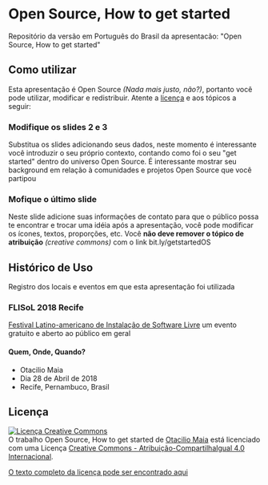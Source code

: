 # Open Source, How to get started
Repositório da versão em Português do Brasil da apresentacão: "Open Source, How to get started"

## Como utilizar
Esta apresentação é Open Source _(Nada mais justo, não?)_, portanto você pode utilizar, modificar e redistribuir. Atente a [licença](https://github.com/OtacilioN/open-source-how-to-get-started/blob/master/LICENSE) e aos tópicos a seguir:

### Modifique os slides 2 e 3
Substitua os slides adicionando seus dados, neste momento é interessante você introduzir o seu próprio contexto, contando como foi o seu "get started" dentro do universo Open Source. É interessante mostrar seu background em relação à comunidades e projetos Open Source que você partipou

### Mofique o último slide
Neste slide adicione suas informações de contato para que o público possa te encontrar e trocar uma idéia após a apresentação, você pode modificar os ícones, textos, proporções, etc. Você **não deve remover o tópico de atribuição** _(creative commons)_ com o link bit.ly/getstartedOS

## Histórico de Uso
Registro dos locais e eventos em que esta apresentação foi utilizada

### FLISoL 2018 Recife
[Festival Latino-americano de Instalação de Software Livre](https://flisol.info/FLISOL2018/Brasil/Recife) um evento gratuito e aberto ao público em geral

#### Quem, Onde, Quando?
- Otacilio Maia
- Dia 28 de Abril de 2018
- Recife, Pernambuco, Brasil

## Licença

<a rel="license" href="http://creativecommons.org/licenses/by-sa/4.0/"><img alt="Licença Creative Commons" style="border-width:0" src="https://i.creativecommons.org/l/by-sa/4.0/88x31.png" /></a><br />O trabalho <span xmlns:dct="http://purl.org/dc/terms/" href="http://purl.org/dc/dcmitype/InteractiveResource" property="dct:title" rel="dct:type">Open Source, How to get started</span> de <a xmlns:cc="http://creativecommons.org/ns#" href="https://github.com/OtacilioN/open-source-how-to-get-started" property="cc:attributionName" rel="cc:attributionURL">Otacilio Maia</a> está licenciado com uma Licença <a rel="license" href="http://creativecommons.org/licenses/by-sa/4.0/">Creative Commons - Atribuição-CompartilhaIgual 4.0 Internacional</a>.

[O texto completo da licença pode ser encontrado aqui](https://github.com/OtacilioN/open-source-how-to-get-started/blob/master/LICENSE)
